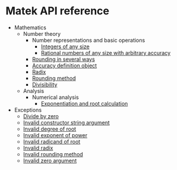 # Matek API reference

- Mathematics
	- Number theory
		- Number representations and basic operations
			- [Integers of any size](https://github.com/attila-papp/matek/blob/v0.2.0/doc/Math/NumberTheory/Number/Integer.md)
			- [Rational numbers of any size with arbitrary accuracy](https://github.com/attila-papp/matek/blob/v0.2.0/doc/Math/NumberTheory/Number/Rational.md)
		- [Rounding in several ways](https://github.com/attila-papp/matek/blob/v0.2.0/doc/Math/NumberTheory/Rounding.md)
		- [Accuracy definition object](https://github.com/attila-papp/matek/blob/v0.2.0/doc/Math/NumberTheory/Accuracy.md)
		- [Radix](https://github.com/attila-papp/matek/blob/v0.2.0/doc/Math/NumberTheory/Radix.md)
		- [Rounding method](https://github.com/attila-papp/matek/blob/v0.2.0/doc/Math/NumberTheory/RoundingMethod.md)
		- [Divisibility](https://github.com/attila-papp/matek/blob/v0.2.0/doc/Math/NumberTheory/Divisibility.md)
	- Analysis
		- Numerical analysis
			- [Exponentiation and root calculation](https://github.com/attila-papp/matek/blob/v0.2.0/doc/Math/Analysis/Numerical/Exponentiation.md)
- Exceptions
	- [Divide by zero](https://github.com/attila-papp/matek/blob/v0.2.0/doc/Exception/DivideByZero.md)
	- [Invalid constructor string argument](https://github.com/attila-papp/matek/blob/v0.2.0/doc/Exception/InvalidConstructorStringArgument.md)
	- [Invalid degree of root](https://github.com/attila-papp/matek/blob/v0.2.0/doc/Exception/InvalidDegreeOfRoot.md)
	- [Invalid exponent of power](https://github.com/attila-papp/matek/blob/v0.2.0/doc/Exception/InvalidExponentOfPower.md)
	- [Invalid radicand of root](https://github.com/attila-papp/matek/blob/v0.2.0/doc/Exception/InvalidRadicandOfRoot.md)
	- [Invalid radix](https://github.com/attila-papp/matek/blob/v0.2.0/doc/Exception/InvalidRadix.md)
	- [Invalid rounding method](https://github.com/attila-papp/matek/blob/v0.2.0/doc/Exception/InvalidRoundingMethod.md)
	- [Invalid zero argument](https://github.com/attila-papp/matek/blob/v0.2.0/doc/Exception/InvalidZeroArgument.md)